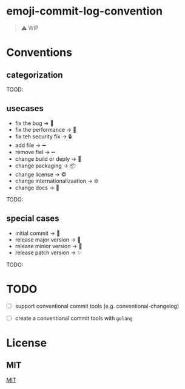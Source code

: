 # emoji-commit-log-convention

> :warning: WIP


# Conventions

## categorization
TOOD:

## usecases
- fix the bug -> :bug:
- fix the performance -> :rocket:
- fix teh security fix -> :lock:
- add file -> :heavy_minus_sign:
- remove fiel -> :heavy_minus_sign:
- change build or deply -> :wrench:
- change packaging -> :package:
- change license -> :copyright:
- change internationalizaation -> :globe_with_meridians:
- change docs -> :pencil:

TODO:


## special cases
- initial commit -> :hatching_chick: 
- release major version -> :confetti_ball:
- release minior version -> :tada:
- release patch version -> :sparkles:

TODO:


# TODO
- [ ] support conventional commit tools (e.g. conventional-changelog)
- [ ] create a conventional commit tools with `golang`


# License

## MIT

[MIT](http://opensource.org/licenses/MIT)
